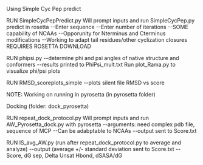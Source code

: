 Using Simple Cyc Pep predict

RUN SimpleCycPepPredict.py
Will prompt inputs and run SimpleCycPep.py predict in rosetta
--Enter sequence
--Enter number of iterations
--SOME capability of NCAAs
--Opporunity for Nterminus and Cterminus modifications
--Working to adapt tail residues/other cyclization closures
REQUIRES ROSETTA DOWNLOAD

RUN phipsi.py
--determine phi and psi angles of native structure and conformers
--results printed to PhiPsi_mult.txt
Run plot_Rama.py to visualize phi/psi plots

RUN RMSD_scoreplots_simple
--plots silent file RMSD vs score

NOTE:
Working on running in pyrosetta (in pyrosetta folder)

Docking (folder: dock_pyrosetta)

RUN repeat_dock_protocol.py
Will prompt inputs and run AW_Pyrosetta_dock.py with pyrosetta
--arguments: need complex pdb file, sequence of MCP
--Can be adabptable to NCAAs
--output sent to Score.txt

RUN IS_avg_AW.py (run after repeat_dock_protocol.py to average and analyze)
--output (average +/- standard deviation sent to Score.txt
-- Score, dG sep, Delta Unsat Hbond, dSASA/dG
